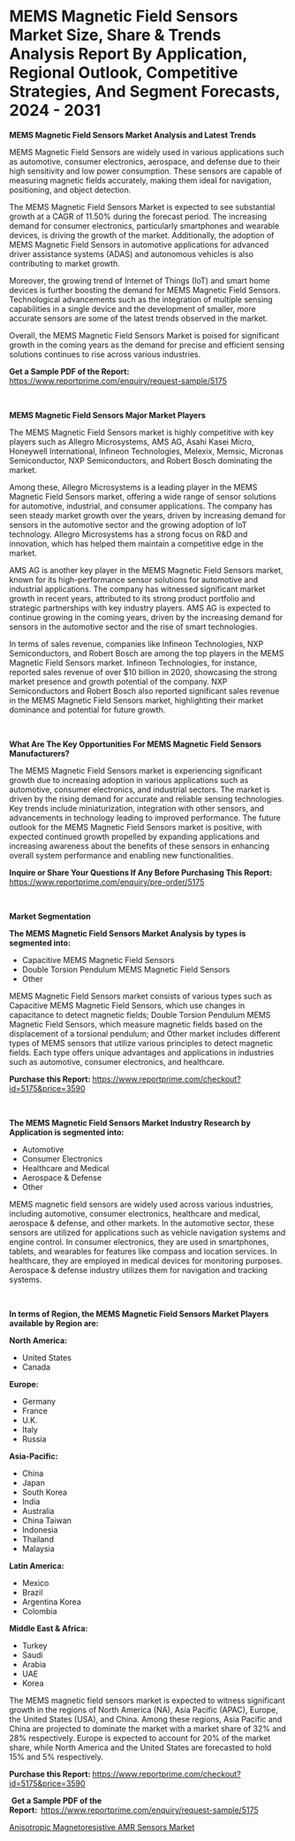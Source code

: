 <p><h1>MEMS Magnetic Field Sensors Market Size, Share & Trends Analysis Report By Application, Regional Outlook, Competitive Strategies, And Segment Forecasts, 2024 - 2031</h1></p><p><strong>MEMS Magnetic Field Sensors Market Analysis and Latest Trends</strong></p>
<p><p>MEMS Magnetic Field Sensors are widely used in various applications such as automotive, consumer electronics, aerospace, and defense due to their high sensitivity and low power consumption. These sensors are capable of measuring magnetic fields accurately, making them ideal for navigation, positioning, and object detection.</p><p>The MEMS Magnetic Field Sensors Market is expected to see substantial growth at a CAGR of 11.50% during the forecast period. The increasing demand for consumer electronics, particularly smartphones and wearable devices, is driving the growth of the market. Additionally, the adoption of MEMS Magnetic Field Sensors in automotive applications for advanced driver assistance systems (ADAS) and autonomous vehicles is also contributing to market growth.</p><p>Moreover, the growing trend of Internet of Things (IoT) and smart home devices is further boosting the demand for MEMS Magnetic Field Sensors. Technological advancements such as the integration of multiple sensing capabilities in a single device and the development of smaller, more accurate sensors are some of the latest trends observed in the market.</p><p>Overall, the MEMS Magnetic Field Sensors Market is poised for significant growth in the coming years as the demand for precise and efficient sensing solutions continues to rise across various industries.</p></p>
<p><strong>Get a Sample PDF of the Report:&nbsp;</strong> <a href="https://www.reportprime.com/enquiry/request-sample/5175">https://www.reportprime.com/enquiry/request-sample/5175</a></p>
<p>&nbsp;</p>
<p><strong>MEMS Magnetic Field Sensors Major Market Players</strong></p>
<p><p>The MEMS Magnetic Field Sensors market is highly competitive with key players such as Allegro Microsystems, AMS AG, Asahi Kasei Micro, Honeywell International, Infineon Technologies, Melexix, Memsic, Micronas Semiconductor, NXP Semiconductors, and Robert Bosch dominating the market. </p><p>Among these, Allegro Microsystems is a leading player in the MEMS Magnetic Field Sensors market, offering a wide range of sensor solutions for automotive, industrial, and consumer applications. The company has seen steady market growth over the years, driven by increasing demand for sensors in the automotive sector and the growing adoption of IoT technology. Allegro Microsystems has a strong focus on R&D and innovation, which has helped them maintain a competitive edge in the market.</p><p>AMS AG is another key player in the MEMS Magnetic Field Sensors market, known for its high-performance sensor solutions for automotive and industrial applications. The company has witnessed significant market growth in recent years, attributed to its strong product portfolio and strategic partnerships with key industry players. AMS AG is expected to continue growing in the coming years, driven by the increasing demand for sensors in the automotive sector and the rise of smart technologies.</p><p>In terms of sales revenue, companies like Infineon Technologies, NXP Semiconductors, and Robert Bosch are among the top players in the MEMS Magnetic Field Sensors market. Infineon Technologies, for instance, reported sales revenue of over $10 billion in 2020, showcasing the strong market presence and growth potential of the company. NXP Semiconductors and Robert Bosch also reported significant sales revenue in the MEMS Magnetic Field Sensors market, highlighting their market dominance and potential for future growth.</p></p>
<p>&nbsp;</p>
<p><strong>What Are The Key Opportunities For MEMS Magnetic Field Sensors Manufacturers?</strong></p>
<p><p>The MEMS Magnetic Field Sensors market is experiencing significant growth due to increasing adoption in various applications such as automotive, consumer electronics, and industrial sectors. The market is driven by the rising demand for accurate and reliable sensing technologies. Key trends include miniaturization, integration with other sensors, and advancements in technology leading to improved performance. The future outlook for the MEMS Magnetic Field Sensors market is positive, with expected continued growth propelled by expanding applications and increasing awareness about the benefits of these sensors in enhancing overall system performance and enabling new functionalities.</p></p>
<p><strong>Inquire or Share Your Questions If Any Before Purchasing This Report:</strong> <a href="https://www.reportprime.com/enquiry/pre-order/5175">https://www.reportprime.com/enquiry/pre-order/5175</a></p>
<p>&nbsp;</p>
<p><strong>Market Segmentation</strong></p>
<p><strong>The MEMS Magnetic Field Sensors Market Analysis by types is segmented into:</strong></p>
<p><ul><li>Capacitive MEMS Magnetic Field Sensors</li><li>Double Torsion Pendulum MEMS Magnetic Field Sensors</li><li>Other</li></ul></p>
<p><p>MEMS Magnetic Field Sensors market consists of various types such as Capacitive MEMS Magnetic Field Sensors, which use changes in capacitance to detect magnetic fields; Double Torsion Pendulum MEMS Magnetic Field Sensors, which measure magnetic fields based on the displacement of a torsional pendulum; and Other market includes different types of MEMS sensors that utilize various principles to detect magnetic fields. Each type offers unique advantages and applications in industries such as automotive, consumer electronics, and healthcare.</p></p>
<p><strong>Purchase this Report:&nbsp;</strong><a href="https://www.reportprime.com/checkout?id=5175&price=3590">https://www.reportprime.com/checkout?id=5175&price=3590</a></p>
<p>&nbsp;</p>
<p><strong>The MEMS Magnetic Field Sensors Market Industry Research by Application is segmented into:</strong></p>
<p><ul><li>Automotive</li><li>Consumer Electronics</li><li>Healthcare and Medical</li><li>Aerospace & Defense</li><li>Other</li></ul></p>
<p><p>MEMS magnetic field sensors are widely used across various industries, including automotive, consumer electronics, healthcare and medical, aerospace & defense, and other markets. In the automotive sector, these sensors are utilized for applications such as vehicle navigation systems and engine control. In consumer electronics, they are used in smartphones, tablets, and wearables for features like compass and location services. In healthcare, they are employed in medical devices for monitoring purposes. Aerospace & defense industry utilizes them for navigation and tracking systems.</p></p>
<p>&nbsp;</p>
<p><strong>In terms of Region, the MEMS Magnetic Field Sensors Market Players available by Region are:</strong></p>
<p>
    <p> <strong> North America: </strong>
        <ul>
            <li>United States</li>
            <li>Canada</li>
        </ul>
        </p> 
    <p> <strong> Europe: </strong>
        <ul>
            <li>Germany</li>
            <li>France</li>
            <li>U.K.</li>
            <li>Italy</li>
            <li>Russia</li>
        </ul>
        </p> 
    <p> <strong> Asia-Pacific: </strong>
        <ul>
            <li>China</li>
            <li>Japan</li>
            <li>South Korea</li>
            <li>India</li>
            <li>Australia</li>
            <li>China Taiwan</li>
            <li>Indonesia</li>
            <li>Thailand</li>
            <li>Malaysia</li>
        </ul>
        </p> 
    <p> <strong> Latin America: </strong>
        <ul>
            <li>Mexico</li>
            <li>Brazil</li>
            <li>Argentina Korea</li>
            <li>Colombia</li>
        </ul>
        </p> 
    <p> <strong> Middle East & Africa: </strong>
        <ul>
            <li>Turkey</li>
            <li>Saudi</li>
            <li>Arabia</li>
            <li>UAE</li>
            <li>Korea</li>
        </ul>
    </p>
    </p>
<p><p>The MEMS magnetic field sensors market is expected to witness significant growth in the regions of North America (NA), Asia Pacific (APAC), Europe, the United States (USA), and China. Among these regions, Asia Pacific and China are projected to dominate the market with a market share of 32% and 28% respectively. Europe is expected to account for 20% of the market share, while North America and the United States are forecasted to hold 15% and 5% respectively.</p></p>
<p><strong>Purchase this Report: </strong><a href="https://www.reportprime.com/checkout?id=5175&price=3590">https://www.reportprime.com/checkout?id=5175&price=3590</a></p>
<p>&nbsp;<strong>Get a Sample PDF of the Report:&nbsp;&nbsp;</strong><a href="https://www.reportprime.com/enquiry/request-sample/5175">https://www.reportprime.com/enquiry/request-sample/5175</a></p>
<p><strong></strong></p>
<p><p><a href="https://github.com/markusgodoy/Market-Research-Report-List-2/blob/main/anisotropic-magnetoresistive-amr-sensors-market.md">Anisotropic Magnetoresistive AMR Sensors Market</a></p></p>
